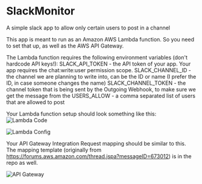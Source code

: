 # SlackMonitor
A simple slack app to allow only certain users to post in a channel

This app is meant to run as an Amazon AWS Lambda function. So you need to set that up, as well as the AWS API Gateway.

The Lambda function requires the following environment variables (don't hardcode API keys!):
SLACK_API_TOKEN - the API token of your app. Your app requires the chat:write:user permission scope.
SLACK_CHANNEL_ID - the channel we are planning to write into, can be the ID or name (I prefer the ID, in case someone changes the name)
SLACK_CHANNEL_TOKEN - the channel token that is being sent by the Outgoing Webhook, to make sure we get the message from the 
USERS_ALLOW - a comma separated list of users that are allowed to post

Your Lambda function setup should look something like this:
![Lambda Code](https://raw.githubusercontent.com/flipswitchingmonkey/SlackMonitor/master/img/2017_07_14_13_24_58_Lambda_Management_Console.png)


![Lambda Config](https://raw.githubusercontent.com/flipswitchingmonkey/SlackMonitor/master/img/2017_07_14_13_27_20_Lambda_Management_Console.png)

Your API Gateway Integration Request mapping should be similar to this. The mapping template (originally from https://forums.aws.amazon.com/thread.jspa?messageID=673012) is in the repo as well. 

![API Gateway](https://raw.githubusercontent.com/flipswitchingmonkey/SlackMonitor/master/img/2017_07_14_13_28_53_API_Gateway.png)
